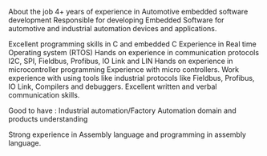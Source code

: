 About the job
4+ years of experience in Automotive embedded software development
Responsible for developing Embedded Software for automotive and industrial automation devices and applications.

Excellent programming skills in C and embedded C
Experience in Real time Operating system (RTOS)
Hands on experience in communication protocols I2C, SPI, Fieldbus, Profibus, IO Link and LIN
Hands on experience in microcontroller programming
Experience with micro controllers.
Work experience with using tools like industrial protocols like Fieldbus, Profibus, IO Link, Compilers and debuggers.
Excellent written and verbal communication skills.


Good to have :
Industrial automation/Factory Automation domain and products understanding

Strong experience in Assembly language and programming in assembly language. 